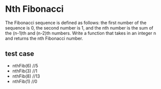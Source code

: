 # Nth Fibonacci

The Fibonacci sequence is defined as follows: the first number of the sequence is 0, the second number is 1, and the nth number is the sum of the (n-1)th and (n-2)th numbers. Write a function that takes in an integer n and returns the nth Fibonacci number.

## test case
  * nthFib(6) //5
  * nthFib(3) //1
  * nthFib(8) //13
  * nthFib(1) //0
